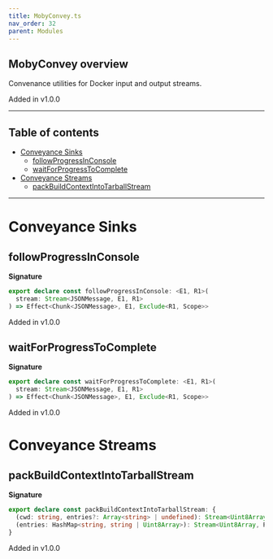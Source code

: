 ```yaml
---
title: MobyConvey.ts
nav_order: 32
parent: Modules
---
```


## MobyConvey overview

Convenance utilities for Docker input and output streams.

Added in v1.0.0

---

<h2 class="text-delta">Table of contents</h2>

- [Conveyance Sinks](#conveyance-sinks)
  - [followProgressInConsole](#followprogressinconsole)
  - [waitForProgressToComplete](#waitforprogresstocomplete)
- [Conveyance Streams](#conveyance-streams)
  - [packBuildContextIntoTarballStream](#packbuildcontextintotarballstream)

---

# Conveyance Sinks

## followProgressInConsole

**Signature**

```ts
export declare const followProgressInConsole: <E1, R1>(
  stream: Stream<JSONMessage, E1, R1>
) => Effect<Chunk<JSONMessage>, E1, Exclude<R1, Scope>>
```

Added in v1.0.0

## waitForProgressToComplete

**Signature**

```ts
export declare const waitForProgressToComplete: <E1, R1>(
  stream: Stream<JSONMessage, E1, R1>
) => Effect<Chunk<JSONMessage>, E1, Exclude<R1, Scope>>
```

Added in v1.0.0

# Conveyance Streams

## packBuildContextIntoTarballStream

**Signature**

```ts
export declare const packBuildContextIntoTarballStream: {
  (cwd: string, entries?: Array<string> | undefined): Stream<Uint8Array, PlatformError | ParseError, Path | FileSystem>
  (entries: HashMap<string, string | Uint8Array>): Stream<Uint8Array, ParseError, never>
}
```

Added in v1.0.0

